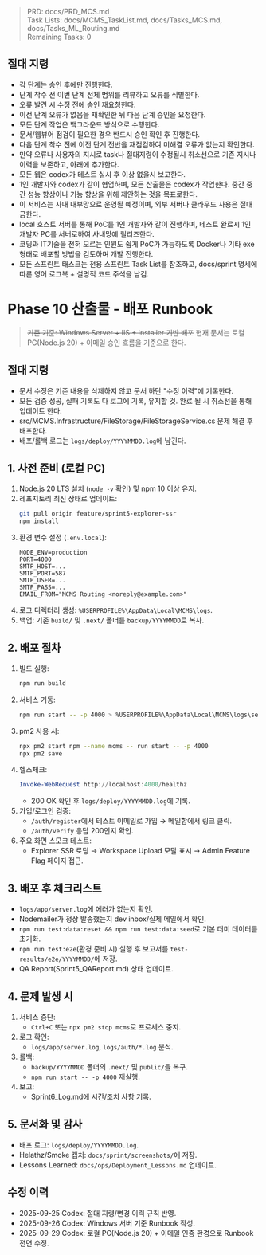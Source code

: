 > PRD: docs/PRD_MCS.md  
> Task Lists: docs/MCMS_TaskList.md, docs/Tasks_MCS.md, docs/Tasks_ML_Routing.md  
> Remaining Tasks: 0

## 절대 지령
- 각 단계는 승인 후에만 진행한다.
- 단계 착수 전 이번 단계 전체 범위를 리뷰하고 오류를 식별한다.
- 오류 발견 시 수정 전에 승인 재요청한다.
- 이전 단계 오류가 없음을 재확인한 뒤 다음 단계 승인을 요청한다.
- 모든 단계 작업은 백그라운드 방식으로 수행한다.
- 문서/웹뷰어 점검이 필요한 경우 반드시 승인 확인 후 진행한다.
- 다음 단계 착수 전에 이전 단계 전반을 재점검하여 미해결 오류가 없는지 확인한다.
- 만약 오류나 사용자의 지시로 task나 절대지령이 수정될시 취소선으로 기존 지시나 이력을 보존하고, 아래에 추가한다.
- 모든 웹은 codex가 테스트 실시 후 이상 없을시 보고한다.
- 1인 개발자와 codex가 같이 협업하며, 모든 산출물은 codex가 작업한다. 중간 중간 성능 향상이나 기능 향상을 위해 제안하는 것을 목표로한다.
- 이 서비스는 사내 내부망으로 운영될 예정이며, 외부 서버나 클라우드 사용은 절대 금한다.
- local 호스트 서버를 통해 PoC를 1인 개발자와 같이 진행하며, 테스트 완료시 1인 개발자 PC를 서버로하여 사내망에 릴리즈한다.
- 코딩과 IT기술을 전혀 모르는 인원도 쉽게 PoC가 가능하도록 Docker나 기타 exe 형태로 배포할 방법을 검토하며 개발 진행한다.
- 모든 스프린트 태스크는 전용 스프린트 Task List를 참조하고, docs/sprint 명세에 따른 영어 로그북 + 설명적 코드 주석을 남김.
# Phase 10 산출물 - 배포 Runbook

> ~~기존 기준: Windows Server + IIS + Installer 기반 배포~~
> 현재 문서는 로컬 PC(Node.js 20) + 이메일 승인 흐름을 기준으로 한다.
## 절대 지령
- 문서 수정은 기존 내용을 삭제하지 않고 문서 하단 "수정 이력"에 기록한다.
- 모든 검증 성공, 실패 기록도 다 로그에 기록, 유지할 것. 완료 될 시 취소선을 통해 업데이트 한다.
- src/MCMS.Infrastructure/FileStorage/FileStorageService.cs 문제 해결 후 배포한다.
- 배포/롤백 로그는 `logs/deploy/YYYYMMDD.log`에 남긴다.

## 1. 사전 준비 (로컬 PC)
1. Node.js 20 LTS 설치 (`node -v` 확인) 및 npm 10 이상 유지.
2. 레포지토리 최신 상태로 업데이트:
   ```bash
   git pull origin feature/sprint5-explorer-ssr
   npm install
   ```
3. 환경 변수 설정 (`.env.local`):
   ```dotenv
   NODE_ENV=production
   PORT=4000
   SMTP_HOST=...
   SMTP_PORT=587
   SMTP_USER=...
   SMTP_PASS=...
   EMAIL_FROM="MCMS Routing <noreply@example.com>"
   ```
4. 로그 디렉터리 생성: `%USERPROFILE%\AppData\Local\MCMS\logs`.
5. 백업: 기존 `build/` 및 `.next/` 폴더를 `backup/YYYYMMDD`로 복사.

## 2. 배포 절차
1. 빌드 실행:
   ```bash
   npm run build
   ```
2. 서비스 기동:
   ```bash
   npm run start -- -p 4000 > %USERPROFILE%\AppData\Local\MCMS\logs\server.log 2>&1
   ```
3. pm2 사용 시:
   ```bash
   npx pm2 start npm --name mcms -- run start -- -p 4000
   npx pm2 save
   ```
4. 헬스체크:
   ```powershell
   Invoke-WebRequest http://localhost:4000/healthz
   ```
   - 200 OK 확인 후 `logs/deploy/YYYYMMDD.log`에 기록.
5. 가입/로그인 검증:
   - `/auth/register`에서 테스트 이메일로 가입 → 메일함에서 링크 클릭.
   - `/auth/verify` 응답 200인지 확인.
6. 주요 화면 스모크 테스트:
   - Explorer SSR 로딩 → Workspace Upload 모달 표시 → Admin Feature Flag 페이지 접근.

## 3. 배포 후 체크리스트
- `logs/app/server.log`에 에러가 없는지 확인.
- Nodemailer가 정상 발송했는지 dev inbox/실제 메일에서 확인.
- `npm run test:data:reset && npm run test:data:seed`로 기본 더미 데이터를 초기화.
- `npm run test:e2e`(환경 준비 시) 실행 후 보고서를 `test-results/e2e/YYYYMMDD/`에 저장.
- QA Report(Sprint5_QAReport.md) 상태 업데이트.

## 4. 문제 발생 시
1. 서비스 중단:
   - `Ctrl+C` 또는 `npx pm2 stop mcms`로 프로세스 중지.
2. 로그 확인:
   - `logs/app/server.log`, `logs/auth/*.log` 분석.
3. 롤백:
   - `backup/YYYYMMDD` 폴더의 `.next/` 및 `public/`을 복구.
   - `npm run start -- -p 4000` 재실행.
4. 보고:
   - Sprint6_Log.md에 시간/조치 사항 기록.

## 5. 문서화 및 감사
- 배포 로그: `logs/deploy/YYYYMMDD.log`.
- Helathz/Smoke 캡처: `docs/sprint/screenshots/`에 저장.
- Lessons Learned: `docs/ops/Deployment_Lessons.md` 업데이트.

## 수정 이력
- 2025-09-25 Codex: 절대 지령/변경 이력 규칙 반영.
- 2025-09-26 Codex: Windows 서버 기준 Runbook 작성.
- 2025-09-29 Codex: 로컬 PC(Node.js 20) + 이메일 인증 환경으로 Runbook 전면 수정.

